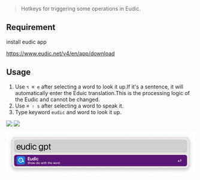 > Hotkeys for triggering some operations in Eudic.

## Requirement

install eudic app 

https://www.eudic.net/v4/en/app/download

## Usage
1. Use `⌥ ⌘ e` after selecting a word to look it up.If it's a sentence, it will automatically enter the Eduic translation.This is the processing logic of the Eudic and cannot be changed.
2. Use `⌘ ⇧ s` after selecting a word to speak it.
3. Type keyword `eudic` and word to look it up.



![](https://img.shields.io/badge/version-v1.2-green?style=for-the-badge)
[![](https://img.shields.io/badge/download-click-blue?style=for-the-badge)](https://github.com/alanhg/alfred-workflows/raw/master/eudic-tools/Eudic%20Tools.alfredworkflow)




<!-- more -->

![screenshot.png](./screenshot.png)

